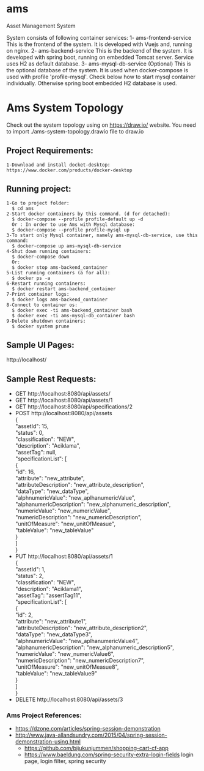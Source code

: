 # ams  
Asset Management System

System consists of following container services:
  1- ams-frontend-service
      This is the frontend of the system. It is developed with Vuejs and, running on nginx.
  2- ams-backend-service
      This is the backend of the system. It is developed with spring boot, running on embedded Tomcat server. Service uses H2 as default database.
  3- ams-mysql-db-service (Optional)
      This is the optional database of the system. It is used when docker-compose is used with profile 'profile-mysql'. Check below how to start mysql container individually.
      Otherwise spring boot embedded H2 database is used.

# Ams System Topology 
  Check out the system topology using on https://draw.io/ website.
  You need to import ./ams-system-topology.drawio file to draw.io

## Project Requirements:  
    1-Download and install docket-desktop: https://www.docker.com/products/docker-desktop

## Running project:  
    1-Go to project folder:  
      $ cd ams  
    2-Start docker containers by this command. (d for detached):
      $ docker-compose --profile profile-default up -d 
      Or : In order to use Ams with Mysql database:
      $ docker-compose --profile profile-mysql up
    3-To start only Mysql container, namely ams-mysql-db-service, use this command:
      $ docker-compose up ams-mysql-db-service
    4-Shut down running containers:  
      $ docker-compose down  
      Or:  
      $ docker stop ams-backend_container  
    5-List running containers (a for all):  
      $ docker ps -a  
    6-Restart running containers:  
      $ docker restart ams-backend_container  
    7-Print container logs:  
      $ docker logs ams-backend_container  
    8-Connect to container os:  
      $ docker exec -ti ams-backend_container bash
      $ docker exec -ti ams-mysql-db_container bash
    9-Delete shutdown containers:  
      $ docker system prune  
## Sample UI Pages:
  http://localhost/
## Sample Rest Requests:  
- GET http://localhost:8080/api/assets/  
- GET http://localhost:8080/api/assets/1  
- GET http://localhost:8080/api/specifications/2  
- POST http://localhost:8080/api/assets  
    {  
          "assetId": 15,  
          "status": 0,  
          "classification": "NEW",  
          "description": "Aciklama",  
          "assetTag": null,  
          "specificationList": [  
              {  
                  "id": 16,  
                  "attribute": "new_attribute",  
                  "attributeDescription": "new_attribute_description",  
                  "dataType": "new_dataType",  
                  "alphnumericValue": "new_aplhanumericValue",  
                  "alphanumericDescription": "new_alphanumeric_description",  
                  "numericValue": "new_numericValue",  
                  "numericDescription": "new_numericDescription",  
                  "unitOfMeasure": "new_unitOfMeasue",  
                  "tableValue": "new_tableValue"  
              }  
          ]  
      }  
- PUT http://localhost:8080/api/assets/1  
      {  
        "assetId": 1,  
        "status": 2,  
        "classification": "NEW",  
        "description": "Aciklama1",  
        "assetTag": "assertTag11",  
        "specificationList": [  
            {  
                "id": 2,  
                "attribute": "new_attribute1",  
                "attributeDescription": "new_attribute_description2",  
                "dataType": "new_dataType3",  
                "alphnumericValue": "new_aplhanumericValue4",  
                "alphanumericDescription": "new_alphanumeric_description5",  
                "numericValue": "new_numericValue6",  
                "numericDescription": "new_numericDescription7",  
                "unitOfMeasure": "new_unitOfMeasue8",  
                "tableValue": "new_tableValue9"  
            }  
        ]  
    }  
- DELETE http://localhost:8080/api/assets/3  


### Ams Project References:
- https://dzone.com/articles/spring-session-demonstration
- http://www.java-allandsundry.com/2015/04/spring-session-demonstration-using.html
  - https://github.com/bijukunjummen/shopping-cart-cf-app
  - https://www.baeldung.com/spring-security-extra-login-fields login page, login filter, spring security